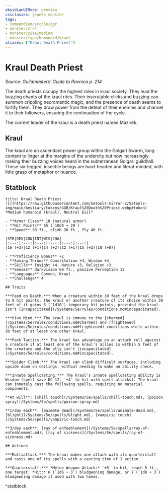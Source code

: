 ```yaml
---
obsidianUIMode: preview
cssclasses: json5e-monster
tags:
- compendium/src/5e/ggr
- monster/cr/4
- monster/size/medium
- monster/type/humanoid/kraul
aliases: ["Kraul Death Priest"]
---
```

# Kraul Death Priest
*Source: Guildmasters' Guide to Ravnica p. 214*  

The death priests occupy the highest roles in kraul society. They lead the buzzing chants of the kraul rites. Their inscrutable clicks and buzzing can summon crippling necromantic magic, and the presence of death seems to fortify them. They draw power from the defeat of their enemies and channel it to their followers, ensuring the continuation of the cycle.

The current leader of the kraul is a death priest named Mazirek.

## Kraul

The kraul are an ascendant power group within the Golgari Swarm, long content to linger at the margins of the undercity but now increasingly making their buzzing voices heard in the subterranean Golgari guildhall. These six-legged, insectile beings are hard-headed and literal-minded, with little grasp of metaphor or nuance.

## Statblock

```ad-statblock
title: Kraul Death Priest
![](https://raw.githubusercontent.com/5etools-mirror-2/5etools-img/main/bestiary/tokens/GGR/Kraul%20Death%20Priest.webp#token)
*Medium humanoid (kraul), Neutral Evil*

- **Armor Class** 18 (natural armor)
- **Hit Points** 65 (`10d8 + 20`)
- **Speed** 30 ft., climb 30 ft., fly 40 ft.

|STR|DEX|CON|INT|WIS|CHA|
|:---:|:---:|:---:|:---:|:---:|:---:|
|16 (+3)|12 (+1)|14 (+2)|12 (+1)|15 (+2)|10 (+0)|

- **Proficiency Bonus** +2
- **Saving Throws** Constitution +4, Wisdom +4
- **Skills** Insight +4, Nature +3, Religion +3
- **Senses** darkvision 60 ft., passive Perception 12
- **Languages** Common, Kraul
- **Challenge** 4

## Traits

***Feed on Death.*** When a creature within 30 feet of the kraul drops to 0 hit points, the kraul or another creature of its choice within 30 feet of it gains 5 (`1d10`) temporary hit points, provided the kraul isn't [incapacitated](/Systems/5e/rules/conditions.md#incapacitated).

***Hive Mind.*** The kraul is immune to the [charmed](/Systems/5e/rules/conditions.md#charmed) and [frightened](/Systems/5e/rules/conditions.md#frightened) conditions while within 30 feet of at least one other kraul.

***Pack Tactics.*** The kraul has advantage on an attack roll against a creature if at least one of the kraul's allies is within 5 feet of the creature and the ally isn't [incapacitated](/Systems/5e/rules/conditions.md#incapacitated).

***Spider Climb.*** The kraul can climb difficult surfaces, including upside down on ceilings, without needing to make an ability check.

***Innate Spellcasting.*** The kraul's innate spellcasting ability is Wisdom (spell save DC 12, `+4` to hit with spell attacks). The kraul can innately cast the following spells, requiring no material components:

**At will**: [chill touch](/Systems/5e/spells/chill-touch.md), [poison spray](/Systems/5e/spells/poison-spray.md)

**1/day each**: [animate dead](/Systems/5e/spells/animate-dead.md), [blight](/Systems/5e/spells/blight.md), [vampiric touch](/Systems/5e/spells/vampiric-touch.md)

**3/day each**: [ray of enfeeblement](/Systems/5e/spells/ray-of-enfeeblement.md), [ray of sickness](/Systems/5e/spells/ray-of-sickness.md)

## Actions

***Multiattack.*** The kraul makes one attack with its quarterstaff and casts one of its spells with a casting time of 1 action.

***Quarterstaff.*** *Melee Weapon Attack:* `+5` to hit, reach 5 ft., one target. *Hit:* 6 (`1d6 + 3`) bludgeoning damage, or 7 (`1d8 + 3`) bludgeoning damage if used with two hands.
```
^statblock